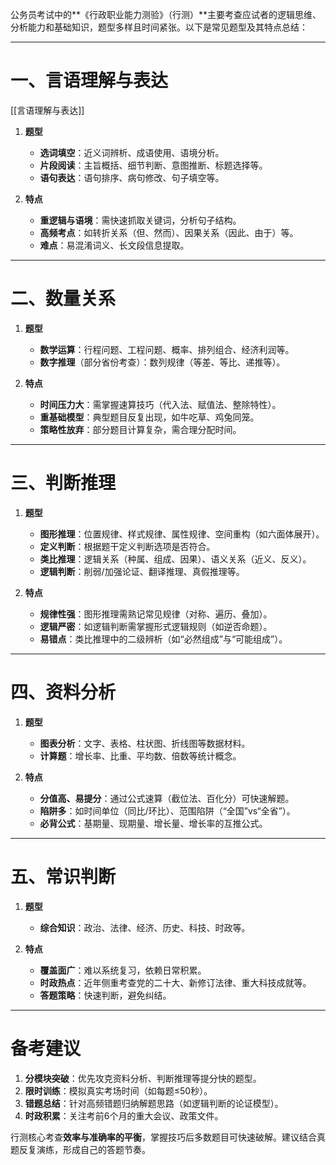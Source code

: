 公务员考试中的**​《行政职业能力测验》（行测）​**主要考查应试者的逻辑思维、分析能力和基础知识，题型多样且时间紧张。以下是常见题型及其特点总结：

---

# ​**一、言语理解与表达**

[[言语理解与表达]]

1. ​**题型**

    - ​**选词填空**：近义词辨析、成语使用、语境分析。
    - ​**片段阅读**：主旨概括、细节判断、意图推断、标题选择等。
    - ​**语句表达**：语句排序、病句修改、句子填空等。
2. ​**特点**

    - ​**重逻辑与语境**：需快速抓取关键词，分析句子结构。
    - ​**高频考点**：如转折关系（但、然而）、因果关系（因此、由于）等。
    - ​**难点**：易混淆词义、长文段信息提取。

---

# ​**二、数量关系**

1. ​**题型**

    - ​**数学运算**：行程问题、工程问题、概率、排列组合、经济利润等。
    - ​**数字推理**​（部分省份考查）：数列规律（等差、等比、递推等）。
2. ​**特点**

    - ​**时间压力大**：需掌握速算技巧（代入法、赋值法、整除特性）。
    - ​**重基础模型**：典型题目反复出现，如牛吃草、鸡兔同笼。
    - ​**策略性放弃**：部分题目计算复杂，需合理分配时间。

---

# ​**三、判断推理**

1. ​**题型**

    - ​**图形推理**：位置规律、样式规律、属性规律、空间重构（如六面体展开）。
    - ​**定义判断**：根据题干定义判断选项是否符合。
    - ​**类比推理**：逻辑关系（种属、组成、因果）、语义关系（近义、反义）。
    - ​**逻辑判断**：削弱/加强论证、翻译推理、真假推理等。
2. ​**特点**

    - ​**规律性强**：图形推理需熟记常见规律（对称、遍历、叠加）。
    - ​**逻辑严密**：如逻辑判断需掌握形式逻辑规则（如逆否命题）。
    - ​**易错点**：类比推理中的二级辨析（如“必然组成”与“可能组成”）。

---

# ​**四、资料分析**

1. ​**题型**

    - ​**图表分析**：文字、表格、柱状图、折线图等数据材料。
    - ​**计算题**：增长率、比重、平均数、倍数等统计概念。
2. ​**特点**

    - ​**分值高、易提分**：通过公式速算（截位法、百化分）可快速解题。
    - ​**陷阱多**：如时间单位（同比/环比）、范围陷阱（“全国”vs“全省”）。
    - ​**必背公式**：基期量、现期量、增长量、增长率的互推公式。

---

# ​**五、常识判断**

1. ​**题型**

    - ​**综合知识**：政治、法律、经济、历史、科技、时政等。
2. ​**特点**

    - ​**覆盖面广**：难以系统复习，依赖日常积累。
    - ​**时政热点**：近年侧重考查党的二十大、新修订法律、重大科技成就等。
    - ​**答题策略**：快速判断，避免纠结。

---

# ​**备考建议**

1. ​**分模块突破**：优先攻克资料分析、判断推理等提分快的题型。
2. ​**限时训练**：模拟真实考场时间（如每题≤50秒）。
3. ​**错题总结**：针对高频错题归纳解题思路（如逻辑判断的论证模型）。
4. ​**时政积累**：关注考前6个月的重大会议、政策文件。

行测核心考查**效率与准确率的平衡**，掌握技巧后多数题目可快速破解。建议结合真题反复演练，形成自己的答题节奏。
